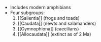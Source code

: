 - Includes modern amphibians
- Four subgroups:
	1. [[Salientia]] (frogs and toads)
	2. [[Caudata]] (newts and salamanders)
	3. [[Gymnophiona]] (caecilians)
	4. [[Allocaudata]] (extinct as of 2 Ma)